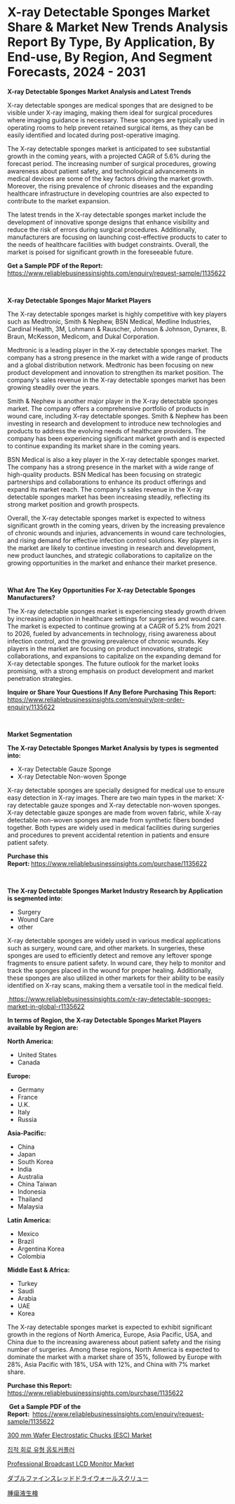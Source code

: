 <p><h1>X-ray Detectable Sponges Market Share & Market New Trends Analysis Report By Type, By Application, By End-use, By Region, And Segment Forecasts, 2024 - 2031</h1></p><p><strong>X-ray Detectable Sponges Market Analysis and Latest Trends</strong></p>
<p><p>X-ray detectable sponges are medical sponges that are designed to be visible under X-ray imaging, making them ideal for surgical procedures where imaging guidance is necessary. These sponges are typically used in operating rooms to help prevent retained surgical items, as they can be easily identified and located during post-operative imaging.</p><p>The X-ray detectable sponges market is anticipated to see substantial growth in the coming years, with a projected CAGR of 5.6% during the forecast period. The increasing number of surgical procedures, growing awareness about patient safety, and technological advancements in medical devices are some of the key factors driving the market growth. Moreover, the rising prevalence of chronic diseases and the expanding healthcare infrastructure in developing countries are also expected to contribute to the market expansion.</p><p>The latest trends in the X-ray detectable sponges market include the development of innovative sponge designs that enhance visibility and reduce the risk of errors during surgical procedures. Additionally, manufacturers are focusing on launching cost-effective products to cater to the needs of healthcare facilities with budget constraints. Overall, the market is poised for significant growth in the foreseeable future.</p></p>
<p><strong>Get a Sample PDF of the Report:&nbsp;</strong> <a href="https://www.reliablebusinessinsights.com/enquiry/request-sample/1135622">https://www.reliablebusinessinsights.com/enquiry/request-sample/1135622</a></p>
<p>&nbsp;</p>
<p><strong>X-ray Detectable Sponges Major Market Players</strong></p>
<p><p>The X-ray detectable sponges market is highly competitive with key players such as Medtronic, Smith & Nephew, BSN Medical, Medline Industries, Cardinal Health, 3M, Lohmann & Rauscher, Johnson & Johnson, Dynarex, B. Braun, McKesson, Medicom, and Dukal Corporation.</p><p>Medtronic is a leading player in the X-ray detectable sponges market. The company has a strong presence in the market with a wide range of products and a global distribution network. Medtronic has been focusing on new product development and innovation to strengthen its market position. The company's sales revenue in the X-ray detectable sponges market has been growing steadily over the years.</p><p>Smith & Nephew is another major player in the X-ray detectable sponges market. The company offers a comprehensive portfolio of products in wound care, including X-ray detectable sponges. Smith & Nephew has been investing in research and development to introduce new technologies and products to address the evolving needs of healthcare providers. The company has been experiencing significant market growth and is expected to continue expanding its market share in the coming years.</p><p>BSN Medical is also a key player in the X-ray detectable sponges market. The company has a strong presence in the market with a wide range of high-quality products. BSN Medical has been focusing on strategic partnerships and collaborations to enhance its product offerings and expand its market reach. The company's sales revenue in the X-ray detectable sponges market has been increasing steadily, reflecting its strong market position and growth prospects.</p><p>Overall, the X-ray detectable sponges market is expected to witness significant growth in the coming years, driven by the increasing prevalence of chronic wounds and injuries, advancements in wound care technologies, and rising demand for effective infection control solutions. Key players in the market are likely to continue investing in research and development, new product launches, and strategic collaborations to capitalize on the growing opportunities in the market and enhance their market presence.</p></p>
<p>&nbsp;</p>
<p><strong>What Are The Key Opportunities For X-ray Detectable Sponges Manufacturers?</strong></p>
<p><p>The X-ray detectable sponges market is experiencing steady growth driven by increasing adoption in healthcare settings for surgeries and wound care. The market is expected to continue growing at a CAGR of 5.2% from 2021 to 2026, fueled by advancements in technology, rising awareness about infection control, and the growing prevalence of chronic wounds. Key players in the market are focusing on product innovations, strategic collaborations, and expansions to capitalize on the expanding demand for X-ray detectable sponges. The future outlook for the market looks promising, with a strong emphasis on product development and market penetration strategies.</p></p>
<p><strong>Inquire or Share Your Questions If Any Before Purchasing This Report:</strong> <a href="https://www.reliablebusinessinsights.com/enquiry/pre-order-enquiry/1135622">https://www.reliablebusinessinsights.com/enquiry/pre-order-enquiry/1135622</a></p>
<p>&nbsp;</p>
<p><strong>Market Segmentation</strong></p>
<p><strong>The X-ray Detectable Sponges Market Analysis by types is segmented into:</strong></p>
<p><ul><li>X-ray Detectable Gauze Sponge</li><li>X-ray Detectable Non-woven Sponge</li></ul></p>
<p><p>X-ray detectable sponges are specially designed for medical use to ensure easy detection in X-ray images. There are two main types in the market: X-ray detectable gauze sponges and X-ray detectable non-woven sponges. X-ray detectable gauze sponges are made from woven fabric, while X-ray detectable non-woven sponges are made from synthetic fibers bonded together. Both types are widely used in medical facilities during surgeries and procedures to prevent accidental retention in patients and ensure patient safety.</p></p>
<p><strong>Purchase this Report:&nbsp;</strong><a href="https://www.reliablebusinessinsights.com/purchase/1135622">https://www.reliablebusinessinsights.com/purchase/1135622</a></p>
<p>&nbsp;</p>
<p><strong>The X-ray Detectable Sponges Market Industry Research by Application is segmented into:</strong></p>
<p><ul><li>Surgery</li><li>Wound Care</li><li>other</li></ul></p>
<p><p>X-ray detectable sponges are widely used in various medical applications such as surgery, wound care, and other markets. In surgeries, these sponges are used to efficiently detect and remove any leftover sponge fragments to ensure patient safety. In wound care, they help to monitor and track the sponges placed in the wound for proper healing. Additionally, these sponges are also utilized in other markets for their ability to be easily identified on X-ray scans, making them a versatile tool in the medical field.</p></p>
<p><a href="https://www.reliablebusinessinsights.com/x-ray-detectable-sponges-market-in-global-r1135622">&nbsp;https://www.reliablebusinessinsights.com/x-ray-detectable-sponges-market-in-global-r1135622</a></p>
<p><strong>In terms of Region, the X-ray Detectable Sponges Market Players available by Region are:</strong></p>
<p>
    <p> <strong> North America: </strong>
        <ul>
            <li>United States</li>
            <li>Canada</li>
        </ul>
        </p> 
    <p> <strong> Europe: </strong>
        <ul>
            <li>Germany</li>
            <li>France</li>
            <li>U.K.</li>
            <li>Italy</li>
            <li>Russia</li>
        </ul>
        </p> 
    <p> <strong> Asia-Pacific: </strong>
        <ul>
            <li>China</li>
            <li>Japan</li>
            <li>South Korea</li>
            <li>India</li>
            <li>Australia</li>
            <li>China Taiwan</li>
            <li>Indonesia</li>
            <li>Thailand</li>
            <li>Malaysia</li>
        </ul>
        </p> 
    <p> <strong> Latin America: </strong>
        <ul>
            <li>Mexico</li>
            <li>Brazil</li>
            <li>Argentina Korea</li>
            <li>Colombia</li>
        </ul>
        </p> 
    <p> <strong> Middle East & Africa: </strong>
        <ul>
            <li>Turkey</li>
            <li>Saudi</li>
            <li>Arabia</li>
            <li>UAE</li>
            <li>Korea</li>
        </ul>
    </p>
    </p>
<p><p>The X-ray detectable sponges market is expected to exhibit significant growth in the regions of North America, Europe, Asia Pacific, USA, and China due to the increasing awareness about patient safety and the rising number of surgeries. Among these regions, North America is expected to dominate the market with a market share of 35%, followed by Europe with 28%, Asia Pacific with 18%, USA with 12%, and China with 7% market share.</p></p>
<p><strong>Purchase this Report: </strong><a href="https://www.reliablebusinessinsights.com/purchase/1135622">https://www.reliablebusinessinsights.com/purchase/1135622</a></p>
<p>&nbsp;<strong>Get a Sample PDF of the Report:&nbsp;&nbsp;</strong><a href="https://www.reliablebusinessinsights.com/enquiry/request-sample/1135622">https://www.reliablebusinessinsights.com/enquiry/request-sample/1135622</a></p>
<p><strong></strong></p>
<p><p><a href="https://issuu.com/reportprime-2/docs/300-mm-wafer-electrostatic-chucks-esc-market-size-">300 mm Wafer Electrostatic Chucks (ESC) Market</a></p><p><a href="https://github.com/brendon65677/Market-Research-Report-List-1/blob/main/5767852100462.md">집적 회로 유형 옵토커플러</a></p><p><a href="https://github.com/elizabethdagraca/Market-Research-Report-List-3/blob/main/professional-broadcast-lcd-monitor-market.md">Professional Broadcast LCD Monitor Market</a></p><p><a href="https://github.com/DwightHuels1/Market-Research-Report-List-1/blob/main/2780383106552.md">ダブルファインスレッドドライウォールスクリュー</a></p><p><a href="https://github.com/JanickJohns/Market-Research-Report-List-1/blob/main/1362718106553.md">腫瘍液生検</a></p></p>